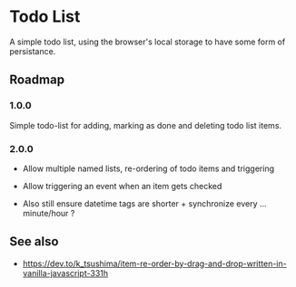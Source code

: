# Todo List

A simple todo list, using the browser's local storage to have some form of persistance.

## Roadmap

### 1.0.0 
Simple todo-list for adding, marking as done and deleting todo list items.

### 2.0.0
- Allow multiple named lists, re-ordering of todo items and triggering
- Allow triggering an event when an item gets checked

- Also still ensure datetime tags are shorter + synchronize every ... minute/hour ?

## See also
  - https://dev.to/k_tsushima/item-re-order-by-drag-and-drop-written-in-vanilla-javascript-331h
  
